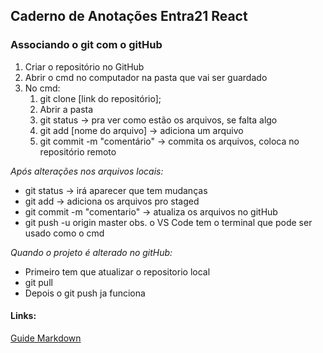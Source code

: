 ## Caderno de Anotações Entra21 React

### Associando o git com o gitHub
1. Criar o repositório no GitHub
2. Abrir o cmd no computador na pasta que vai ser guardado 
3. No cmd:
    1. git clone [link do repositório];
    2. Abrir a pasta 
    3. git status -> pra ver como estão os arquivos, se falta algo
    4. git add [nome do arquivo] -> adiciona um arquivo
    5. git commit -m "comentário" -> commita os arquivos, coloca no repositório remoto

*Após alterações nos arquivos locais:* 
- git status -> irá aparecer que tem mudanças 
- git add -> adiciona os arquivos pro staged 
- git commit -m "comentario" -> atualiza os arquivos no gitHub
- git push -u origin master
obs. o VS Code tem o terminal que pode ser usado como o cmd

*Quando o projeto é alterado no gitHub:*
- Primeiro tem que atualizar o repositorio local 
- git pull
- Depois o git push ja funciona


#### Links:
[Guide Markdown](https://www.markdownguide.org/cheat-sheet/)